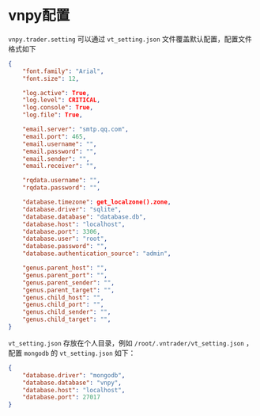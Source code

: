 # vnpy配置

`vnpy.trader.setting` 可以通过 `vt_setting.json` 文件覆盖默认配置，配置文件格式如下

```json
{
    "font.family": "Arial",
    "font.size": 12,

    "log.active": True,
    "log.level": CRITICAL,
    "log.console": True,
    "log.file": True,

    "email.server": "smtp.qq.com",
    "email.port": 465,
    "email.username": "",
    "email.password": "",
    "email.sender": "",
    "email.receiver": "",

    "rqdata.username": "",
    "rqdata.password": "",

    "database.timezone": get_localzone().zone,
    "database.driver": "sqlite",
    "database.database": "database.db",
    "database.host": "localhost",
    "database.port": 3306,
    "database.user": "root",
    "database.password": "",
    "database.authentication_source": "admin",

    "genus.parent_host": "",
    "genus.parent_port": "",
    "genus.parent_sender": "",
    "genus.parent_target": "",
    "genus.child_host": "",
    "genus.child_port": "",
    "genus.child_sender": "",
    "genus.child_target": "",
}
```



`vt_setting.json` 存放在个人目录，例如 `/root/.vntrader/vt_setting.json` ，配置 `mongodb` 的 `vt_setting.json` 如下：

```json
{
    "database.driver": "mongodb",
    "database.database": "vnpy",
    "database.host": "localhost",
    "database.port": 27017
}
```



